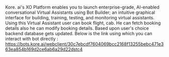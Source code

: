 Kore. ai's XO Platform enables you to launch enterprise-grade, AI-enabled conversational Virtual Assistants using Bot Builder; an intuitive graphical interface for building, training, testing, and monitoring virtual assistants.
Using this Virtual Assistant user can book flight, cab. He can fetch booking details also he can modify booking details. Based upon user's choice backend database gets updated. Below is the link using which you can interact with bot directly : https://bots.kore.ai/webclient/30c7ebcdf7604069bcc2168f13255bebc471e363ea854b169d2ce6ab6a29d22dstc4
